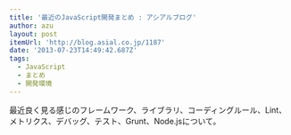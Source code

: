 ```yaml
---
title: '最近のJavaScript開発まとめ : アシアルブログ'
author: azu
layout: post
itemUrl: 'http://blog.asial.co.jp/1187'
date: '2013-07-23T14:49:42.687Z'
tags:
  - JavaScript
  - まとめ
  - 開発環境
---
```

最近良く見る感じのフレームワーク、ライブラリ、コーディングルール、Lint、メトリクス、デバッグ、テスト、Grunt、Node.jsについて。
